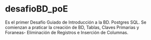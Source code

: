 # desafioBD_poE
Es el primer Desafío Guiado de Introducción a la BD.
Postgres SQL.
Se comienzan a praticar la creación de BD, Tablas, Claves Primarias y Foraneas- Eliminación de Registros e Inserción de Columnas.
